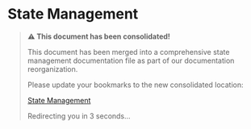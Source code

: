 <!--
Copyright (c) 2025 Eric C. Mumford (@heymumford)

This software was developed with analytical assistance from AI tools 
including Claude 3.7 Sonnet, Claude Code, and Google Gemini Deep Research,
which were used as paid services. All intellectual property rights 
remain exclusively with the copyright holder listed above.

Licensed under the Mozilla Public License 2.0
-->


# State Management

> **⚠️ This document has been consolidated!**
>
> This document has been merged into a comprehensive state management documentation file as part of our documentation reorganization.
>
> Please update your bookmarks to the new consolidated location:
>
> [State Management](/docs/concepts/state-management.md)
>
> Redirecting you in 3 seconds...
